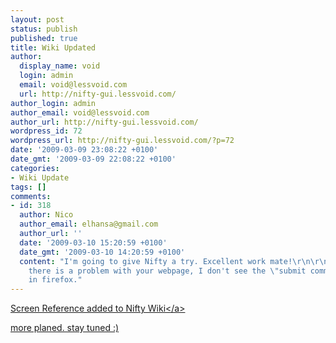 ```yaml
---
layout: post
status: publish
published: true
title: Wiki Updated
author:
  display_name: void
  login: admin
  email: void@lessvoid.com
  url: http://nifty-gui.lessvoid.com/
author_login: admin
author_email: void@lessvoid.com
author_url: http://nifty-gui.lessvoid.com/
wordpress_id: 72
wordpress_url: http://nifty-gui.lessvoid.com/?p=72
date: '2009-03-09 23:08:22 +0100'
date_gmt: '2009-03-09 22:08:22 +0100'
categories:
- Wiki Update
tags: []
comments:
- id: 318
  author: Nico
  author_email: elhansa@gmail.com
  author_url: ''
  date: '2009-03-10 15:20:59 +0100'
  date_gmt: '2009-03-10 14:20:59 +0100'
  content: "I'm going to give Nifty a try. Excellent work mate!\r\n\r\nPD: I think
    there is a problem with your webpage, I don't see the \"submit comment\" button
    in firefox."
---
```

<p><a href="http:&#47;&#47;apps.sourceforge.net&#47;mediawiki&#47;nifty-gui&#47;index.php?title=Screen">Screen Reference added to Nifty Wiki<&#47;a></p>
<p>more planed. stay tuned :)</p>
